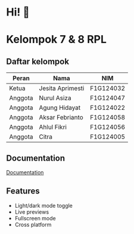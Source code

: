 
# Hi! 👋


# Kelompok 7 & 8 RPL

## Daftar kelompok

| Peran   | Nama            | NIM        |
|---------|-----------------|------------|
| Ketua   | Jesita Aprimesti| F1G124032  |
| Anggota | Nurul Asiza     | F1G124047  |
| Anggota | Agung Hidayat   | F1G124022  |
| Anggota | Aksar Febrianto | F1G124058  |
| Anggota | Ahlul Fikri     | F1G124056  |
| Anggota | Citra           | F1G124005  |


## Documentation

[Documentation](https://github.com/zikrifikri21/kelompok8-ilkom24)


## Features

- Light/dark mode toggle
- Live previews
- Fullscreen mode
- Cross platform

